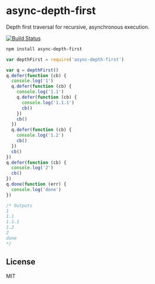 # async-depth-first

Depth first traversal for recursive, asynchronous execution.

[![Build Status](https://travis-ci.org/cshum/async-depth-first.svg?branch=master)](https://travis-ci.org/cshum/async-depth-first)

```bash
npm install async-depth-first
```

```js
var depthFirst = require('async-depth-first')

var q = depthFirst()
q.defer(function (cb) {
  console.log('1')
  q.defer(function (cb) {
    console.log('1.1')
    q.defer(function (cb) {
      console.log('1.1.1')
      cb()
    })
    cb()
  })
  q.defer(function (cb) {
    console.log('1.2')
    cb()
  })
  cb()
})
q.defer(function (cb) {
  console.log('2')
  cb()
})
q.done(function (err) {
  console.log('done')
})

/* Outputs
1
1.1
1.1.1
1.2
2
done
*/
```

## License

MIT
